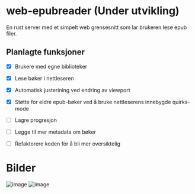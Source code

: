 # web-epubreader (Under utvikling)

En rust server med et simpelt web grensesnitt som lar brukeren lese epub filer. 

## Planlagte funksjoner

- [x] Brukere med egne biblioteker
- [x] Lese bøker i nettleseren
- [x] Automatisk justerining ved endring av viewport
- [x] Støtte for eldre epub-bøker ved å bruke nettleserens innebygde quirks-mode
- [ ] Lagre progresjon
- [ ] Legge til mer metadata om bøker
- [ ] Refaktorere koden for å bli mer oversiktelig


# Bilder 
![image](https://github.com/CKolle/web-epubreader/assets/115696142/683d5178-d15e-4fe9-8f0b-094c28d2e1ea)
![image](https://github.com/CKolle/web-epubreader/assets/115696142/ba38d8a0-35cf-4500-9ca3-3fd8c312bc5e)
